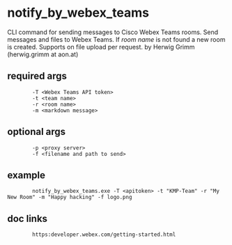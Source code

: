notify_by_webex_teams
=====================
CLI command for sending messages to Cisco Webex Teams rooms.
Send messages and files to Webex Teams. If *room name* is not found a new room is created.
Supports on file upload per request. 
by Herwig Grimm (herwig.grimm at aon.at)

required args
-------------
			-T <Webex Teams API token>
			-t <team name>
			-r <room name>
			-m <markdown message>

optional args
-------------
			-p <proxy server>
			-f <filename and path to send>

example
-------
			notify_by_webex_teams.exe -T <apitoken> -t "KMP-Team" -r "My New Room" -m "Happy hacking" -f logo.png

doc links
---------
			https:developer.webex.com/getting-started.html
